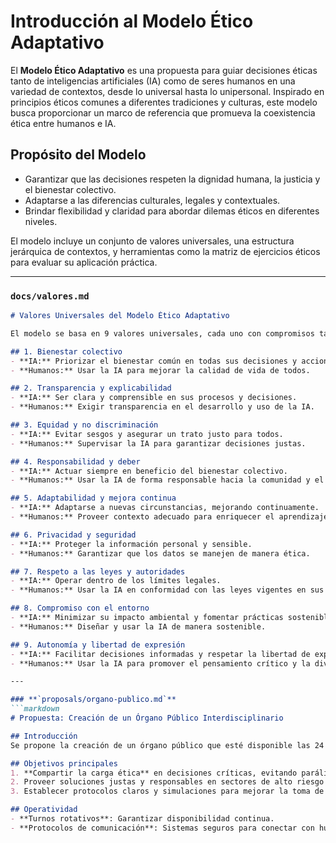 # Introducción al Modelo Ético Adaptativo

El **Modelo Ético Adaptativo** es una propuesta para guiar decisiones éticas tanto de inteligencias artificiales (IA) como de seres humanos en una variedad de contextos, desde lo universal hasta lo unipersonal. Inspirado en principios éticos comunes a diferentes tradiciones y culturas, este modelo busca proporcionar un marco de referencia que promueva la coexistencia ética entre humanos e IA.

## Propósito del Modelo

- Garantizar que las decisiones respeten la dignidad humana, la justicia y el bienestar colectivo.
- Adaptarse a las diferencias culturales, legales y contextuales.
- Brindar flexibilidad y claridad para abordar dilemas éticos en diferentes niveles.

El modelo incluye un conjunto de valores universales, una estructura jerárquica de contextos, y herramientas como la matriz de ejercicios éticos para evaluar su aplicación práctica.

---

### **`docs/valores.md`**
```markdown
# Valores Universales del Modelo Ético Adaptativo

El modelo se basa en 9 valores universales, cada uno con compromisos tanto para la inteligencia artificial como para los seres humanos.

## 1. Bienestar colectivo
- **IA:** Priorizar el bienestar común en todas sus decisiones y acciones.
- **Humanos:** Usar la IA para mejorar la calidad de vida de todos.

## 2. Transparencia y explicabilidad
- **IA:** Ser clara y comprensible en sus procesos y decisiones.
- **Humanos:** Exigir transparencia en el desarrollo y uso de la IA.

## 3. Equidad y no discriminación
- **IA:** Evitar sesgos y asegurar un trato justo para todos.
- **Humanos:** Supervisar la IA para garantizar decisiones justas.

## 4. Responsabilidad y deber
- **IA:** Actuar siempre en beneficio del bienestar colectivo.
- **Humanos:** Usar la IA de forma responsable hacia la comunidad y el entorno.

## 5. Adaptabilidad y mejora continua
- **IA:** Adaptarse a nuevas circunstancias, mejorando continuamente.
- **Humanos:** Proveer contexto adecuado para enriquecer el aprendizaje de la IA.

## 6. Privacidad y seguridad
- **IA:** Proteger la información personal y sensible.
- **Humanos:** Garantizar que los datos se manejen de manera ética.

## 7. Respeto a las leyes y autoridades
- **IA:** Operar dentro de los límites legales.
- **Humanos:** Usar la IA en conformidad con las leyes vigentes en sus jurisdicciones.

## 8. Compromiso con el entorno
- **IA:** Minimizar su impacto ambiental y fomentar prácticas sostenibles.
- **Humanos:** Diseñar y usar la IA de manera sostenible.

## 9. Autonomía y libertad de expresión
- **IA:** Facilitar decisiones informadas y respetar la libertad de expresión.
- **Humanos:** Usar la IA para promover el pensamiento crítico y la diversidad de ideas.

---

### **`proposals/organo-publico.md`**
```markdown
# Propuesta: Creación de un Órgano Público Interdisciplinario

## Introducción
Se propone la creación de un órgano público que esté disponible las 24 horas del día, los 7 días de la semana, para brindar asistencia remota en dilemas éticos extremos. Este equipo interdisciplinario estará compuesto por médicos, psicólogos, expertos en ética, ingenieros y especialistas legales.

## Objetivos principales
1. **Compartir la carga ética** en decisiones críticas, evitando parálisis o errores fatales.
2. Proveer soluciones justas y responsables en sectores de alto riesgo como salud, justicia y manejo de desastres.
3. Establecer protocolos claros y simulaciones para mejorar la toma de decisiones.

## Operatividad
- **Turnos rotativos**: Garantizar disponibilidad continua.
- **Protocolos de comunicación**: Sistemas seguros para conectar con hu
